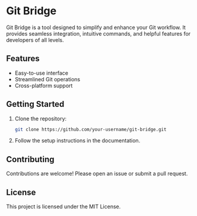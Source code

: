 # Git Bridge

Git Bridge is a tool designed to simplify and enhance your Git workflow. It provides seamless integration, intuitive commands, and helpful features for developers of all levels.

## Features

- Easy-to-use interface
- Streamlined Git operations
- Cross-platform support

## Getting Started

1. Clone the repository:
    ```bash
    git clone https://github.com/your-username/git-bridge.git
    ```
2. Follow the setup instructions in the documentation.

## Contributing

Contributions are welcome! Please open an issue or submit a pull request.

## License

This project is licensed under the MIT License.